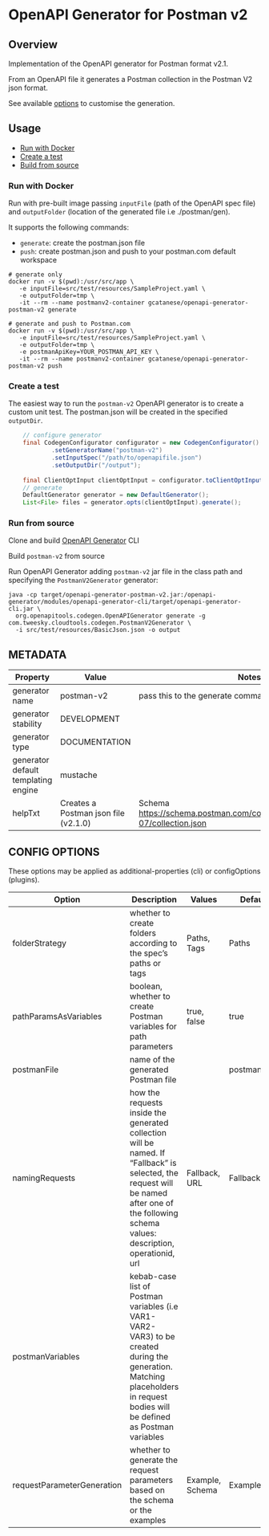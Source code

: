 # OpenAPI Generator for Postman v2

## Overview
Implementation of the OpenAPI generator for Postman format v2.1.

From an OpenAPI file it generates a Postman collection in the Postman V2 json format.

See available [options](#config-options) to customise the generation.

## Usage

* [Run with Docker](#run-with-docker)
* [Create a test](#create-a-test)
* [Build from source](#run-from-source)

### Run with Docker

Run with pre-built image passing `inputFile` (path of the OpenAPI spec file) and `outputFolder` (location 
of the generated file i.e ./postman/gen).

It supports the following commands:
* `generate`: create the postman.json file
* `push`: create postman.json and push to your postman.com default workspace

```docker
# generate only
docker run -v $(pwd):/usr/src/app \ 
   -e inputFile=src/test/resources/SampleProject.yaml \ 
   -e outputFolder=tmp \ 
   -it --rm --name postmanv2-container gcatanese/openapi-generator-postman-v2 generate  

# generate and push to Postman.com
docker run -v $(pwd):/usr/src/app \ 
   -e inputFile=src/test/resources/SampleProject.yaml \ 
   -e outputFolder=tmp \ 
   -e postmanApiKey=YOUR_POSTMAN_API_KEY \
   -it --rm --name postmanv2-container gcatanese/openapi-generator-postman-v2 push  
```

### Create a test

The easiest way to run the `postman-v2` OpenAPI generator is to create a custom unit test.
The postman.json will be created in the specified `outputDir`.

```java
    // configure generator
    final CodegenConfigurator configurator = new CodegenConfigurator()
            .setGeneratorName("postman-v2")
            .setInputSpec("/path/to/openapifile.json")
            .setOutputDir("/output");
    
    final ClientOptInput clientOptInput = configurator.toClientOptInput();
    // generate
    DefaultGenerator generator = new DefaultGenerator();
    List<File> files = generator.opts(clientOptInput).generate();

```

### Run from source

Clone and build [OpenAPI Generator](https://github.com/OpenAPITools/openapi-generator) CLI

Build `postman-v2` from source

Run OpenAPI Generator adding `postman-v2` jar file in the class path and specifying the `PostmanV2Generator` generator:
```shell
java -cp target/openapi-generator-postman-v2.jar:/openapi-generator/modules/openapi-generator-cli/target/openapi-generator-cli.jar \
  org.openapitools.codegen.OpenAPIGenerator generate -g com.tweesky.cloudtools.codegen.PostmanV2Generator \
  -i src/test/resources/BasicJson.json -o output
```
## METADATA

| Property | Value     | Notes |
| -------- |-----------|---|
| generator name | postman-v2 | pass this to the generate command after -g |
| generator stability | DEVELOPMENT |   |
| generator type | DOCUMENTATION |   |
| generator default templating engine | mustache  |   |
| helpTxt | Creates a Postman json file (v2.1.0) | Schema https://schema.postman.com/collection/json/v2.1.0/draft-07/collection.json |

## CONFIG OPTIONS
These options may be applied as additional-properties (cli) or configOptions (plugins). 

| Option | Description                                                                                                                                                                                 | Values          | Default      |
| ------ |---------------------------------------------------------------------------------------------------------------------------------------------------------------------------------------------|-----------------|--------------|
|folderStrategy| whether to create folders according to the spec’s paths or tags                                                                                                                             | Paths, Tags     | Paths        |
|pathParamsAsVariables| boolean, whether to create Postman variables for path parameters                                                                                                                            | true, false     | true         |
|postmanFile| name of the generated Postman file                                                                                                                                                          |                 | postman.json |
|namingRequests| how the requests inside the generated collection will be named. If “Fallback” is selected, the request will be named after one of the following schema values: description, operationid, url | Fallback, URL   | Fallback     |
|postmanVariables| kebab-case list of Postman variables (i.e VAR1-VAR2-VAR3) to be created during the generation. Matching placeholders in request bodies will be defined as Postman variables                 |                 |       |
|requestParameterGeneration| whether to generate the request parameters based on the schema or the examples                                                                                                              | Example, Schema | Example      |
